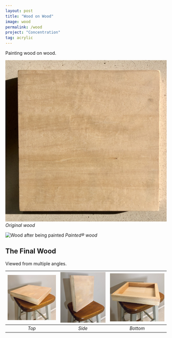 ```yaml
---
layout: post
title: "Wood on Wood"
image: wood
permalink: /wood
project: "Concentration"
tag: acrylic
---
```


Painting wood on wood.

![Wood before being painted](assets/images/wood/wood_original.jpg)
_Original wood_

![Wood after being painted](assets/images/works/wood.png)
_Painted® wood_

## The Final Wood

Viewed from multiple angles.

| ![Top of wood](assets/images/wood/top.jpg) | ![Side of wood](assets/images/wood/side.jpg) | ![Bottom of wood](assets/images/wood/bottom.jpg) |
| :----------------------------------------: | :------------------------------------------: | :----------------------------------------------: |
|                   _Top_                    |                    _Side_                    |                     _Bottom_                     |

